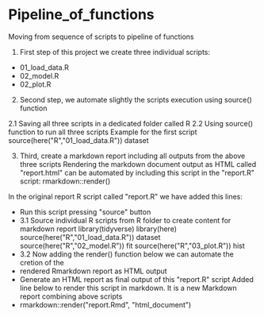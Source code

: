 # Pipeline_of_functions
Moving from sequence of scripts to pipeline of functions

1. First step of this project we create three individual scripts:

- 01_load_data.R
- 02_model.R
- 02_plot.R

2. Second step, we automate slightly the scripts execution using source() function

2.1 Saving all three scripts in a dedicated folder called R
2.2 Using source() function to run all three scripts
Example for the first script
source(here("R","01_load_data.R"))
dataset


3. Third, create a markdown report including all outputs from the above three scripts
Rendering the markdown document output as HTML called "report.html" can be automated by including this script in the "report.R" script:
rmarkdown::render()

In the original report R script called "report.R" we have added this lines:
-  Run this script pressing "source" button
- 3.1 Source individual R scripts from R folder to create content for markdown report
library(tidyverse)
library(here)
source(here("R","01_load_data.R"))
dataset
source(here("R","02_model.R"))
fit
source(here("R","03_plot.R"))
hist
- 3.2 Now adding the render() function below we can automate the cretion of the 
- rendered Rmarkdown report as HTML output 
- Generate an HTML report as final output of this "report.R" script
Added line below to render this script in markdown. It is a new Markdown report combining above scripts
- rmarkdown::render("report.Rmd", "html_document")
